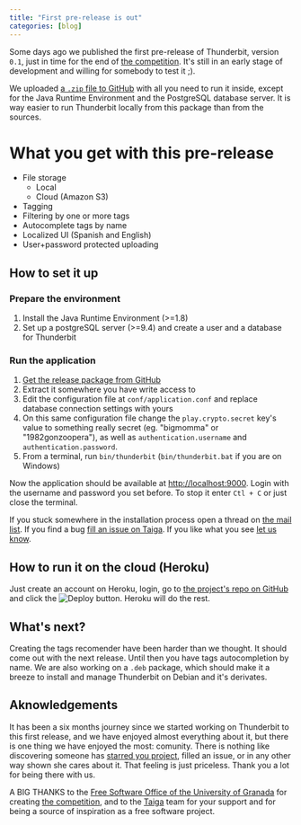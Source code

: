 ```yaml
---
title: "First pre-release is out"
categories: [blog]
---
```

Some days ago we published the first pre-release of Thunderbit, version `0.1`, just in time for the end of [the competition](http://osl.ugr.es/2015/10/01/certamen-de-proyectos-libres-de-la-universidad-de-granada-2015-2016/). It's still in an early stage of development and willing for somebody to test it ;).

We uploaded [a `.zip` file to GitHub](https://github.com/thunderbit/thunderbit/releases/download/v0.1/thunderbit-0.1.zip) with all you need to run it inside, except for the Java Runtime Environment and the PostgreSQL database server. It is way easier to run Thunderbit locally from this package than from the sources.

# What you get with this pre-release

- File storage
    - Local
    - Cloud (Amazon S3)
- Tagging
- Filtering by one or more tags
- Autocomplete tags by name
- Localized UI (Spanish and English)
- User+password protected uploading

## How to set it up

### Prepare the environment

1. Install the Java Runtime Environment (>=1.8)
2. Set up a postgreSQL server (>=9.4) and create a user and a database for Thunderbit

### Run the application

1. [Get the release package from GitHub](https://github.com/thunderbit/thunderbit/releases/download/v0.1/thunderbit-0.1.zip)
2. Extract it somewhere you have write access to
3. Edit the configuration file at `conf/application.conf` and replace database connection settings with yours
4. On this same configuration file change the `play.crypto.secret` key's value to something really secret (eg. "bigmomma" or "1982gonzoopera"), as well as `authentication.username` and `authentication.password`.
5. From a terminal, run `bin/thunderbit` (`bin/thunderbit.bat` if you are on Windows)

Now the application should be available at [http://localhost:9000](http://localhost:9000). Login with the username and password you set before. To stop it enter `Ctl + C` or just close the terminal.

If you stuck somewhere in the installation process open a thread on [the mail list](mailto:thunderbit-dev@googlegroups.com). If you find a bug [fill an issue on Taiga](). If you like what you see [let us know](http://twitter.com/thunderbitdev).

## How to run it on the cloud (Heroku)

Just create an account on Heroku, login, go to [the project's repo on GitHub](https://github.com/thunderbit/thunderbit#how-to-run-it-in-the-cloud) and click the ![Deploy](https://www.herokucdn.com/deploy/button.svg) button. Heroku will do the rest.

## What's next?

Creating the tags recomender have been harder than we thought. It should come out with the next release. Until then you have tags autocompletion by name. We are also working on a `.deb` package, which should make it a breeze to install and manage Thunderbit on Debian and it's derivates.

## Aknowledgements

It has been a six months journey since we started working on Thunderbit to this first release, and we have enjoyed almost everything about it, but there is one thing we have enjoyed the most: comunity. There is nothing like discovering someone has [starred you project](https://github.com/thunderbit/thunderbit/stargazers), filled an issue, or in any other way shown she cares about it. That feeling is just priceless. Thank you a lot for being there with us.

A BIG THANKS to the [Free Software Office of the University of Granada](http://osl.ugr.es) for creating [the competition](http://osl.ugr.es/2015/10/01/certamen-de-proyectos-libres-de-la-universidad-de-granada-2015-2016/), and to the [Taiga](http://taiga.io) team for your support and for being a source of inspiration as a free software project.